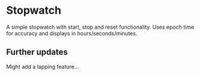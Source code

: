 # Stopwatch 
A simple stopwatch with start, stop and reset functionality. Uses epoch time for accuracy and displays in hours/seconds/minutes. 

## Further updates 
Might add a lapping feature...